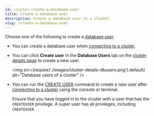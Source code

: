 ```yaml
---
id: cluster-create-a-database-user
title: Create a database user
description: Create a database user in a cluster.
slug: /create-a-database-user
---
```



Choose one of the following to create a [database user](cluster-manage-database-users.md).

- You can create a database user when [connecting to a cluster](cluster-connect-to-a-cluster.md).

- You can click **Create user** in the **Database Users** tab on the [cluster details page](cluster-check-status-and-metrics.md#check-cluster-details) to create a new user.
    
    <img
    src={require('./images/cluster-details-dbusers.png').default}
    alt="Database users of a cluster"
    />

- You can run the [CREATE USER](https://www.risingwave.dev/docs/current/sql-create-user/) command to create a new user after [connecting to a cluster](cluster-connect-to-a-cluster.md) using the console or terminal.

    Ensure that you have logged in to the cluster with a user that has the `CREATEUSER` privilege. A super user has all privileges, including `CREATEUSER`.
